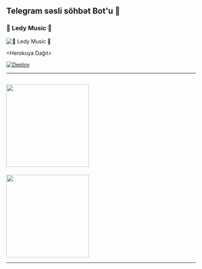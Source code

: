 <h2 align="centre">Telegram səsli söhbət Bot'u 🎵</h2>

### 🍁 **Ledy Music** 🍁
![🍁 Ledy Music 🍁](https://telegra.ph/file/e669d8ec6be16f4b7cc39.jpg)

</p>

  <Herokuya Dağıt>

[![Deploy](https://www.herokucdn.com/deploy/button.svg)](https://heroku.com/deploy?template=https://github.com/AzeMusic/LedyMusicBot)

  ------
<a href="https://t.me/ledyplaylist"><img src="https://img.shields.io/badge/Kanal%20Channel%3F-blue?&style=flat-?&logo=telegram" width=220px></a></p>
  ------
 <a href="https://t.me/SOQrup"><img src="https://img.shields.io/badge/Dəstək%20Support%3F-blue?&style=flat-?&logo=telegram" width=220px></a></p>
 __________________
 
